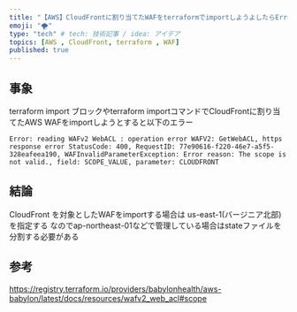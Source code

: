 ```yaml
---
title: "【AWS】CloudFrontに割り当てたWAFをterraformでimportしようよしたらError reason: The scope is not valid(400エラー) が出る"
emoji: "🌪️"
type: "tech" # tech: 技術記事 / idea: アイデア
topics: [AWS , CloudFront, terraform , WAF]
published: true
---
```


## 事象
terraform import ブロックやterraform importコマンドでCloudFrontに割り当てたAWS WAFをimportしようとすると以下のエラー

```
Error: reading WAFv2 WebACL : operation error WAFV2: GetWebACL, https response error StatusCode: 400, RequestID: 77e90616-f220-46e7-a5f5-328eafeea190, WAFInvalidParameterException: Error reason: The scope is not valid., field: SCOPE_VALUE, parameter: CLOUDFRONT
```

## 結論
CloudFront を対象としたWAFをimportする場合は us-east-1(バージニア北部)を指定する
なのでap-northeast-01などで管理している場合はstateファイルを分割する必要がある

## 参考
https://registry.terraform.io/providers/babylonhealth/aws-babylon/latest/docs/resources/wafv2_web_acl#scope